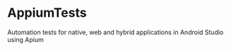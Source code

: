 # AppiumTests
Automation tests for native, web and hybrid applications in Android Studio using Apium
